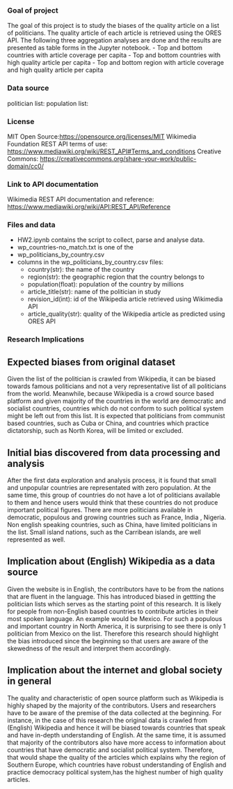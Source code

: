 ### Goal of project
The goal of this project is to study the biases of the quality article on a list of politicians. The quality article of each article is retrieved 
using the ORES API. The following three aggregation analyses are done and the results are presented as table forms in the Jupyter notebook.
    - Top and bottom countries with article coverage per capita
    - Top and bottom countries with high quality article per capita
    - Top and bottom region with article coverage and high quality article per capita

### Data source
politician list:
population list:

### License
MIT Open Source:https://opensource.org/licenses/MIT
Wikimedia Foundation REST API terms of use: https://www.mediawiki.org/wiki/REST_API#Terms_and_conditions
Creative Commons: https://creativecommons.org/share-your-work/public-domain/cc0/

### Link to API documentation
Wikimedia REST API documentation and reference: https://www.mediawiki.org/wiki/API:REST_API/Reference

### Files and data
- HW2.ipynb contains the script to collect, parse and analyse data.
- wp_countries-no_match.txt is one of the 
- wp_politicians_by_country.csv
- columns in the wp_politicians_by_country.csv files: 
    - country(str): the name of the country
    - region(str): the geographic region that the country belongs to
    - population(float): population of the country by millions
    - article_title(str): name of the politician in study
    - revision_id(int): id of the Wikipedia article retrieved using Wikimedia API
    - article_quality(str): quality of the Wikipedia article as predicted using ORES API
    

### Research Implications
## Expected biases from original dataset
Given the list of the politician is crawled from Wikipedia, it can be biased towards famous politicians and not a very representative list of 
all politicians from the world. Meanwhile, because Wikipedia is a crowd source based platform and given majority of the countries in the world are democratic 
and socialist countries, countries which do not conform to such political system might be left out from this list. It is expected that politicians from
communist based countries, such as Cuba or China, and countries which practice dictatorship, such as North Korea, will be limited or excluded.

## Initial bias discovered from data processing and analysis
After the first data exploration and analysis process, it is found that small and unpopular countries are representated with zero population.
At the same time, this group of countries do not have a lot of politicians available to them and hence users would think that these countries
do not produce important political figures. There are more politicians available in democratic, populous and growing countries such as France, India , Nigeria. Non english speaking countries, such as China, have limited politicians in the list. Small island nations, such as the Carribean islands, are well represented as well.

## Implication about (English) Wikipedia as a data source
Given the website is in English, the contributors have to be from the nations that are fluent in the language. This has introduced biased
in gettting the politician lists which serves as the starting point of this research. 
It is likely for people from non-English based countries to contribute articles in their most spoken language. 
An example would be Mexico. For such a populous and important country in North America, it is surprising to see there is only 1 politician from Mexico
on the list. Therefore this research should highlight the bias introduced since the beginning so that users are aware of the skewedness 
of the result and interpret them accordingly.

## Implication about the internet and global society in general
The quality and characteristic of open source platform such as Wikipedia is highly shaped by the majority of the contributors. 
Users and researchers have to be aware of the premise of the data collected at the beginning. For instance, in the case of this research
the original data is crawled from (English) Wikipedia and hence it will be biased towards countries that speak and have in-depth understanding
of English. At the same time, it is assumed that majority of the contributors also have more access to information about countries
that have democratic and socialist political system. Therefore, that would shape the quality of the articles which explains why the region of
Southern Europe, which countries have robust understanding of English and practice democracy political system,has the highest number of 
high quality articles.